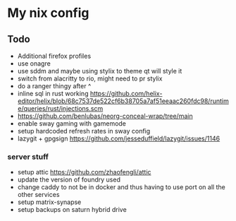 # My nix config

## Todo

- Additional firefox profiles
- use onagre
- use sddm and maybe using stylix to theme qt will style it
- switch from alacritty to rio, might need to pr stylix
- do a ranger thingy after ^
- inline sql in rust working
  https://github.com/helix-editor/helix/blob/68c7537de522cf6b38705a7af51eeaac260fdc98/runtime/queries/rust/injections.scm
- https://github.com/benlubas/neorg-conceal-wrap/tree/main
- enable sway gaming with gamemode
- setup hardcoded refresh rates in sway config
- lazygit + gpgsign https://github.com/jesseduffield/lazygit/issues/1146

### server stuff

- setup attic https://github.com/zhaofengli/attic
- update the version of foundry used
- change caddy to not be in docker and thus having to use port on all the other
  services
- setup matrix-synapse
- setup backups on saturn hybrid drive
